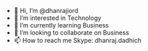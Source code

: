 - 👋 Hi, I’m @dhanrajiord
- 👀 I’m interested in Technology
- 🌱 I’m currently learning Business
- 💞️ I’m looking to collaborate on Business
- 📫 How to reach me Skype: dhanraj.dadhich

<!---
dhanrajiord/dhanrajiord is a ✨ special ✨ repository because its `README.md` (this file) appears on your GitHub profile.
You can click the Preview link to take a look at your changes.
--->
